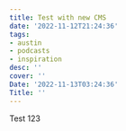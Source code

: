 ```yaml
---
title: Test with new CMS
date: '2022-11-12T21:24:36'
tags:
- austin
- podcasts
- inspiration
desc: ''
cover: ''
Date: '2022-11-13T03:24:36'
Title: ''
---
```


Test 123